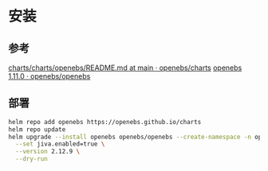 # 安装

## 参考

[charts/charts/openebs/README.md at main · openebs/charts](https://github.com/openebs/charts/blob/main/charts/openebs/README.md)
[openebs 1.11.0 · openebs/openebs](https://artifacthub.io/packages/helm/openebs/openebs/1.11.0)

## 部署

```bash
helm repo add openebs https://openebs.github.io/charts
helm repo update
helm upgrade --install openebs openebs/openebs --create-namespace -n openebs --reuse-values \
  --set jiva.enabled=true \
  --version 2.12.9 \
  --dry-run
```

